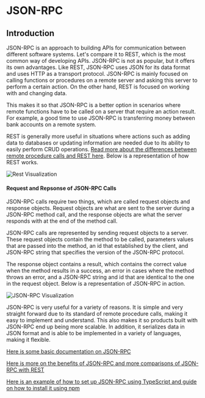 # JSON-RPC

## Introduction
JSON-RPC is an approach to building APIs for communication between different software systems. Let's compare it to REST, which is the most common way of developing APIs. JSON-RPC is not as popular, but it offers its own advantages. Like REST, JSON-RPC uses JSON for its data format and uses HTTP as a transport protocol. JSON-RPC is mainly focused on calling functions or procedures on a remote server and asking this server to perform a certain action. On the other hand, REST is focused on working with and changing data.

This makes it so that JSON-RPC is a better option in scenarios where remote functions have to be called on a server that require an action result. For example, a good time to use JSON-RPC is transferring money between bank accounts on a remote system. 

REST is generally more useful in situations where actions such as adding data to databases or updating information are needed due to its ability to easily perform CRUD operations. [Read more about the differences between remote procedure calls and REST here](https://nordicapis.com/whats-the-difference-between-rpc-and-rest/). Below is a representation of how REST works.


![Rest Visualization](https://www.altexsoft.com/static/blog-post/2023/11/72f74918-0345-4be1-bed3-08d1cfe138cc.webp)




#### Request and Repsonse of JSON-RPC Calls

JSON-RPC calls require two things, which are called request objects and response objects. Request objects are what are sent to the server during a JSON-RPC method call, and the response objects are what the server responds with at the end of the method call.

JSON-RPC calls are represented by sending request objects to a server. These request objects contain the method to be called, parameters values that are passed into the method, an id that established by the client, and JSON-RPC string that specifies the version of the JSON-RPC protocol. 

The response object contains a result, which contains the correct value when the method results in a success, an error in cases where the method throws an error, and a JSON-RPC string and id that are identical to the one in the request object. Below is a representation of JSON-RPC in action.

![JSON-RPC Visualization](https://assets-global.website-files.com/5ff66329429d880392f6cba2/61b76e7fdf48bbef0026f39a_JSON%20works.png)

JSON-RPC is very useful for a variety of reasons. It is simple and very straight forward due to its standard of remote procedure calls, making it easy to implement and understand. This also makes it so products built with JSON-RPC end up being more scalable. In addition, it serializes data in JSON format and is able to be implemented in a variety of languages, making it flexible.

[Here is some basic documentation on JSON-RPC](https://www.jsonrpc.org/specification)

[Here is more on the benefits of JSON-RPC and more comparisons of JSON-RPC with REST](https://rpcfast.com/blog/remote-procedure-calls-what-is-json-rpc)

[Here is an example of how to set up JSON-RPC using TypeScript and guide on how to install it using npm](https://www.npmjs.com/package/json-rpc-2.0)